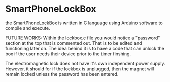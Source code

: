 # SmartPhoneLockBox
the SmartPhoneLockBox is written in C language using Arduino software to compile and execute.

FUTURE WORKS: 
Within the lockbox.c file you would notice a "password" section at the top that is commented out. That is to be edited and functioning later on. The idea behind it is to have a code that can unlock the box if the user needs their device prior to the timer finshing. 

The electromagnetic lock does not have it's own independent power supply. However, it should for if the lockbox is unplugged, then the magnet will remain locked unless the password has been entered.

